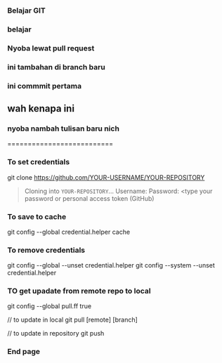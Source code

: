 ### Belajar GIT
### belajar

### Nyoba lewat pull request
### ini tambahan di branch baru
### ini commmit pertama
## wah kenapa ini
### nyoba nambah tulisan baru nich
==========================

### To set credentials
git clone https://github.com/YOUR-USERNAME/YOUR-REPOSITORY
> Cloning into `YOUR-REPOSITORY`...
Username: <type your username>
Password: <type your password or personal access token (GitHub)


### To save to cache
git config --global credential.helper cache


### To remove credentials 
git config --global --unset credential.helper
git config --system --unset credential.helper

### TO get upadate from remote repo to local
git config --global  pull.ff true 

// to update in local
git pull [remote] [branch]

// to update in repository
git push
### End page

